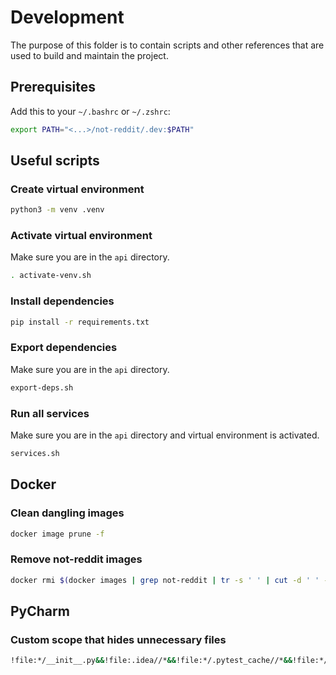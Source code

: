 # Development

The purpose of this folder is to contain scripts and other references that are used to build and
maintain the project.

## Prerequisites

Add this to your `~/.bashrc` or `~/.zshrc`:

```bash
export PATH="<...>/not-reddit/.dev:$PATH"
```

## Useful scripts

### Create virtual environment

```bash
python3 -m venv .venv
```

### Activate virtual environment

Make sure you are in the `api` directory.

```bash
. activate-venv.sh
```

### Install dependencies

```bash
pip install -r requirements.txt
```

### Export dependencies

Make sure you are in the `api` directory.

```bash
export-deps.sh
```

### Run all services

Make sure you are in the `api` directory and virtual environment is activated.

```bash
services.sh
```

## Docker

### Clean dangling images

```bash
docker image prune -f
```

### Remove not-reddit images

```bash
docker rmi $(docker images | grep not-reddit | tr -s ' ' | cut -d ' ' -f 3)
```

## PyCharm

### Custom scope that hides unnecessary files

```bash
!file:*/__init__.py&&!file:.idea//*&&!file:*/.pytest_cache//*&&!file:*/.coverage&&!file:*/htmlcov//&&!file:*/.venv//
```
